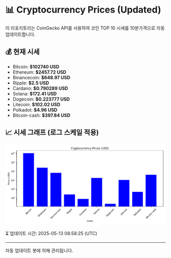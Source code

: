 
# 📊 Cryptocurrency Prices (Updated)

이 리포지토리는 CoinGecko API를 사용하여 코인 TOP 10 시세를 10분가격으로 자동 업데이트합니다.

## 💰 현재 시세
- Bitcoin: **$102740 USD**
- Ethereum: **$2457.72 USD**
- Binancecoin: **$648.97 USD**
- Ripple: **$2.5 USD**
- Cardano: **$0.790289 USD**
- Solana: **$172.41 USD**
- Dogecoin: **$0.223777 USD**
- Litecoin: **$102.02 USD**
- Polkadot: **$4.96 USD**
- Bitcoin-cash: **$397.84 USD**

## 📈 시세 그래프 (로그 스케일 적용)
![Crypto Prices](crypto_prices.png)

⏳ 업데이트 시간: 2025-05-13 08:58:25 (UTC)

---
자동 업데이트 봇에 의해 관리됩니다.
